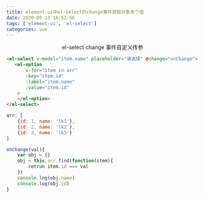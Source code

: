 ```yaml
---
title: element-ui中el-select的change事件获取对象多个值
date: 2020-05-13 16:52:56
tags: ['element-ui', 'el-select']
categories: vue
---
```


<center>el-select change 事件自定义传参</center>
<!-- more -->

```html
<el-select v-model="item.name" placeholder="请选择" @change="onChange">
   <el-option
       v-for="item in arr"
       :key="item.id"
       :label="item.name"
       :value="item.id"
    >
    </el-option>
</el-select>
```

```js
arr: [
    {id: 1, name: 'lk1'},
    {id: 2, name: 'lk2'},
    {id: 3, name: 'lk3'}
]
```

```js
onchange(val){
    var obj = {}
    obj = this.arr.find(function(item){
        retrun item.id === val
    })
    console.log(obj.name)
    console.log(obj.id)
}
```